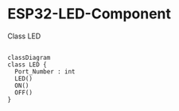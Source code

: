 # ESP32-LED-Component

Class LED

```mermaid

classDiagram
class LED {
  Port_Number : int
  LED()  
  ON()
  OFF()
}
```